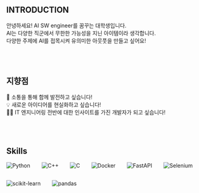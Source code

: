 ## INTRODUCTION
안녕하세요! AI SW engineer를 꿈꾸는 대학생입니다.<br />
AI는 다양한 직군에서 무한한 가능성을 지닌 아이템이라 생각합니다.<br />
다양한 주제에 AI를 접목시켜 유의미한 아웃풋을 만들고 싶어요!<br />
<br />
<br />
<br />
## 지향점
👥 소통을 통해 함께 발전하고 싶습니다!<br />
💡 새로운 아이디어를 현실화하고 싶습니다!<br />
👩‍💻 IT 엔지니어링 전반에 대한 인사이트를 가진 개발자가 되고 싶습니다!<br />
<br />
<br />
<br />

## Skills
<div style="display:flex;gap:30px;flex-wrap:wrap;">
  <img alt="Python" src="https://img.shields.io/badge/Python-3776AB.svg?&style=for-the-badge&logo=Python&logoColor=white"/>
  <img alt="C++" src="https://img.shields.io/badge/C++-00599C.svg?&style=for-the-badge&logo=C%2B%2B&logoColor=white"/>
  <img alt="C" src="https://img.shields.io/badge/C-A8B9CC.svg?&style=for-the-badge&logo=C&logoColor=white"/>
  <img alt="Docker" src="https://img.shields.io/badge/Docker-2496ED.svg?&style=for-the-badge&logo=Docker&logoColor=white"/>
  <img alt="FastAPI" src="https://img.shields.io/badge/FastAPI-009688.svg?&style=for-the-badge&logo=FastAPI&logoColor=white"/>
  <img alt="Selenium" src="https://img.shields.io/badge/Selenium-43B02A.svg?&style=for-the-badge&logo=Selenium&logoColor=white"/>
  <img alt="scikit-learn" src="https://img.shields.io/badge/scikit-learn-F7931E.svg?&style=for-the-badge&logo=scikit-learn&logoColor=white"/>
  <img alt="pandas" src="https://img.shields.io/badge/pandas-150458.svg?&style=for-the-badge&logo=pandas&logoColor=white"/>
  
<br />
<br />
<br />
